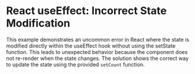 # React useEffect: Incorrect State Modification
This example demonstrates an uncommon error in React where the state is modified directly within the useEffect hook without using the setState function. This leads to unexpected behavior because the component does not re-render when the state changes.  The solution shows the correct way to update the state using the provided `setCount` function.